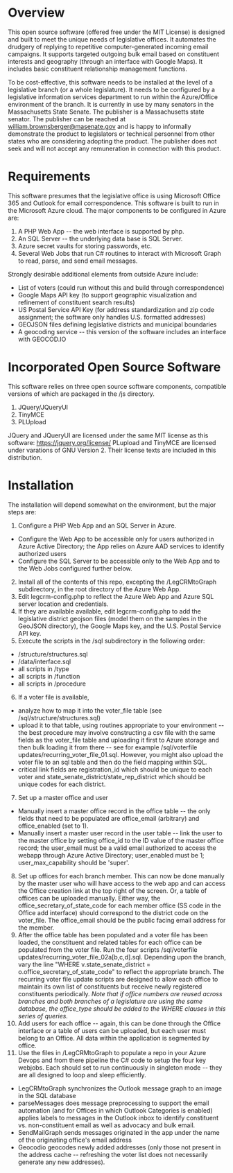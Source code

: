 # Overview
This open source software (offered free under the MIT License) is designed and built to meet the unique needs of legislative offices.   It  automates the drudgery of replying to repetitive computer-generated incoming email campaigns.  It supports targeted outgoing bulk email based on constituent interests and geography (through an interface with Google Maps).  It includes basic constituent relationship management functions.  

To be cost-effective, this software needs to be installed at the level of a legislative branch (or a whole legislature).  It needs to be configured by a legislative information services department to run within the Azure/Office environment of the branch.  It is currently in use by many senators in the Massachusetts State Senate. The publisher is a Massachusetts state senator. The publisher can be reached at william.brownsberger@masenate.gov and is happy to informally demonstrate the product to legislators or technical personnel from other states who are considering adopting the product.  The publisher does not seek and will not accept any remuneration in connection with this product.

# Requirements
This software presumes that the legislative office is using Microsoft Office 365 and Outlook for email correspondence.
This software is built to run in the Microsoft Azure cloud. The major components to be configured in Azure are:
1. A PHP Web App -- the web interface is supported by php.  
2. An SQL Server -- the underlying data base is SQL Server.
3. Azure secret vaults for storing passwords, etc.
4. Several Web Jobs that run C# routines to interact with Microsoft Graph to read, parse, and send email messages.

Strongly desirable additional elements from outside Azure include:
* List of voters (could run without this and build through correspondence)
* Google Maps API key (to support geographic visualization and refinement of constituent search results)
* US Postal Service API Key (for address standardization and zip code assignment; the software only handles U.S. formatted addresses)
* GEOJSON files defining legislative districts and municipal boundaries
* A geocoding service -- this version of the software includes an interface with GEOCOD.IO
# Incorporated Open Source Software
This software relies on three open source software components, compatible versions of which are packaged in the /js directory.
1. JQuery/JQueryUI
2. TinyMCE
3. PLUpload

JQuery and JQueryUI are licensed under the same MIT license as this software: https://jquery.org/license/
PLupload and TinyMCE are licensed under varations of GNU Version 2.  Their license texts are included in this distribution.


# Installation
The installation will depend somewhat on the environment, but the major steps are:
1. Configure a PHP Web App and an SQL Server in Azure.
* Configure the Web App to be accessible only for users authorized in Azure Active Directory; the App relies on Azure AAD services to identify authorized users
* Configure the SQL Server to be accessible only to the Web App and to the Web Jobs configured further below.
2. Install all of the contents of this repo, excepting the /LegCRMtoGraph subdirectory, in the root directory of the Azure Web App.
3. Edit legcrm-config.php to reflect the Azure Web App and Azure SQL server location and credentials.  
4. If they are available available, edit legcrm-config.php to add the legislative district geojson files (model them on the samples in the GeoJSON directory), the Google Maps key, and the U.S. Postal Service API key.  
5. Execute the scripts in the /sql subdirectory in the following order: 
* /structure/structures.sql
* /data/interface.sql
* all scripts in /type
* all scripts in /function
* all scripts in /procedure
6. If a voter file is available, 
* analyze how to map it into the voter_file table (see /sql/structure/structures.sql) 
* upload it to that table, using routines appropriate to your environment -- the best procedure may involve constructing a csv file with the same fields as the voter_file table and uploading it first to Azure storage and then bulk loading it from there -- see for example /sql/voterfile updates/recurring_voter_file_01.sql.  However, you might also upload the voter file to an sql table and then do the field mapping within SQL.
* critical link fields are registration_id which should be unique to each voter and state_senate_district/state_rep_district which should be unique codes for each district.
7. Set up a master office and user
* Manually insert a master office record in the office table  -- the only fields that need to be populated are office_email (arbitrary) and office_enabled (set to 1).
* Manually insert a master user record in the user table -- link the user to the master office by setting office_id to the ID value of the master office record; the user_email must be a valid email authorized to access the webapp through Azure Active Directory; user_enabled must be 1; user_max_capability should be 'super'.
8. Set up offices for each branch member.  This can now be done manually by the master user who will have access to the web app and can access the Office creation link at the top right of the screen.  Or, a table of offices can be uploaded manually.  Either way, the office_secretary_of_state_code for each member office  (SS code in the Office add interface) should correspond to the district code on the voter_file. The office_email should be the public facing email address for the member.
9. After the office table has been populated and a voter file has been loaded, the constituent and related tables for each office can be populated from the voter file.  Run the four scripts /sql/voterfile updates/recurring_voter_file_02a[b,c,d].sql.  Depending upon the branch, vary the line "WHERE v.state_senate_district = o.office_secretary_of_state_code" to reflect the appropriate branch.  The recurring voter file update scripts are designed to allow each office to maintain its own list of constituents but receive newly registered constituents periodically.  *Note that if office numbers are reused across branches and both branches of a legislature are using the same database, the office_type should be added to the WHERE clauses in this series of queries.*
10. Add users for each office -- again, this can be done  through the Office interface or a table of users can be uploaded, but each user must belong to an Office.  All data within the application is segmented by office.  
11. Use the files in /LegCRMtoGraph to populate a repo in your Azure Devops and from there pipeline the C# code to setup the four key webjobs.  Each should set to run continuously in singleton mode -- they are all designed to loop and sleep efficiently.
* LegCRMtoGraph synchronizes the Outlook message graph to an image in the SQL database
* parseMessages does message preprocessing to support the email automation (and for Offices in which Outlook Categories is enabled) applies labels to messages in the Outlook inbox to identify constituent vs. non-constituent email as well as advocacy and bulk email.
* SendMailGraph sends messages originated in the app under the name of the originating office's email address
* Geocodio geocodes newly added addresses (only those not present in the address cache -- refreshing the voter list does not necessarily generate any new addresses).

